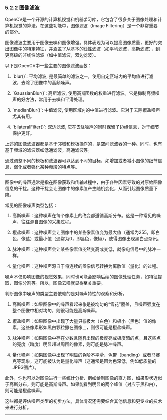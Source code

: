 ### 5.2.2 图像滤波

OpenCV是一个开源的计算机视觉和机器学习库，它包含了很多关于图像处理和计算机视觉的算法。在这些功能中，图像滤波（Image Filtering）是一个非常重要的部分。

图像滤波主要用于图像去噪和图像增强。具体表现为可以提高图像质量，更好的突出图像中的特定特征，并涵盖了从基本的线性滤波（如平均滤波，高斯滤波），到更高级的非线性滤波（如中值滤波，双边滤波）。

以下是OpenCV中一些主要的图像滤波函数：

1. \`blur\(\)\`: 平均滤波, 是最简单的滤波之一，使用自定区域内的平均值进行滤波，去除了图像中的高频噪声。

2. \`GaussianBlur\(\)\`: 高斯滤波, 使用高斯函数的权重进行滤波。它是抑制高频噪声的好方法，常用于去噪和平滑处理。

3. \`medianBlur\(\)\`: 中值滤波, 使用区域内的中值进行滤波。它对于去除椒盐噪声尤其有用。

4. \`bilateralFilter\(\)\`: 双边滤波, 它在去除噪声的同时保留了边缘信息，对于细节保护更好。

上述的图像滤波器都是基于邻域和模板操作的，是空间滤波器的一种。同时，也有基于频域的滤波器如低通滤波，高通滤波等。

通过调整不同的模板和滤波器可以达到不同的目标，如增加或者减小图像的细节信息，弱化或者强化某种频段的特点等。

---

图像中的噪声通常是指在图像获取和传输过程中，由于各种因素导致的对原始图像信息的干扰。这种干扰会让图像中的像素值产生随机变化，从而引起图像质量下降。

常见的图像噪声类型包括：

1. 高斯噪声：这种噪声在每个像素上的改变都遵循高斯分布。这是一种常见的噪声，往往源自图像的采集过程。

2. 椒盐噪声：这种噪声会让图像中的某些像素值变为最大值（通常为255，即白色，像盐）或最小值（通常为0，即黑色，像椒），使得图像出现黑白点杂讯。

3. 脉冲噪声：这种噪声会让某些像素值突然变高或变低，就像电信号中的脉冲一样。

4. 量化噪声：这种噪声源自于将连续的图像信号转换为离散值（量化）的过程。

噪声不仅影响图像的视觉效果，同时也可能会影响后续的图像处理任务，如特征提取，图像分割等。所以，图像去噪就显得至关重要。

判断图像中噪声的类型主要依赖的是对噪声特性的观察和分析。

1. 高斯噪声：如果图像中的噪声看起来像是被均匀的“雪花”覆盖，且噪声强度在整个图像中相对均匀，则很可能是高斯噪声。

1. 椒盐噪声：如果图像中出现了大量只有极大（白色）和极小（黑色）值的像素，这些像素形如黑白颗粒撒在图像上，则很可能是椒盐噪声。

1. 脉冲噪声：如果图像中存在少数且随机出现的极度亮或极度暗的点，且这些点的亮度（暗度）明显超过周围的像素，则可能是脉冲噪声。

1. 量化噪声：如果图像中出现了明显的色阶不平滑、色带（banding）或者马赛克等现象，这可能被认为是量化噪声（这通常是因为色深低，例如低质量的JPEG图片）。

此外，你也可以对图像进行一些统计分析，例如绘制图像的直方图，如果形状近似于高斯分布，则可能是高斯噪声。如果能看到明显的两个峰值（对应于黑和白），则可能是椒盐噪声。

这些都是评估噪声类型的初步方法，具体情况还需要结合其他信息和更专业的技术来进行分析。

---




